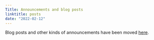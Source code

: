 ```yaml
---
Title: Announcements and blog posts
linktitle: posts
date: "2022-02-12"
---
```


Blog posts and other kinds of announcements have been moved [here](../../posts).
